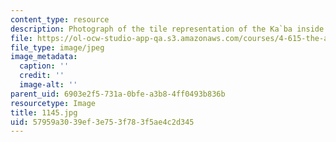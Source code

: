 ```yaml
---
content_type: resource
description: Photograph of the tile representation of the Ka`ba inside the Sabil-Khuttab.
file: https://ol-ocw-studio-app-qa.s3.amazonaws.com/courses/4-615-the-architecture-of-cairo-spring-2002/57959a3039ef3e753f783f5ae4c2d345_1145.jpg
file_type: image/jpeg
image_metadata:
  caption: ''
  credit: ''
  image-alt: ''
parent_uid: 6903e2f5-731a-0bfe-a3b8-4ff0493b836b
resourcetype: Image
title: 1145.jpg
uid: 57959a30-39ef-3e75-3f78-3f5ae4c2d345
---
```

